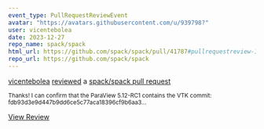 ```yaml
---
event_type: PullRequestReviewEvent
avatar: "https://avatars.githubusercontent.com/u/939798?"
user: vicentebolea
date: 2023-12-27
repo_name: spack/spack
html_url: https://github.com/spack/spack/pull/41787#pullrequestreview-1797502191
repo_url: https://github.com/spack/spack
---
```


<a href='https://github.com/vicentebolea' target='_blank'>vicentebolea</a> <a href='https://github.com/spack/spack/pull/41787#pullrequestreview-1797502191' target='_blank'>reviewed</a> a <a href='https://github.com/spack/spack/pull/41787' target='_blank'>spack/spack pull request</a>

<small>Thanks! I can confirm that the ParaView 5.12-RC1 contains the VTK commit: fdb93d3e9d447b9dd6ce5c77aca18396cf9b6aa3...</small>

<a href='https://github.com/spack/spack/pull/41787#pullrequestreview-1797502191' target='_blank'>View Review</a>